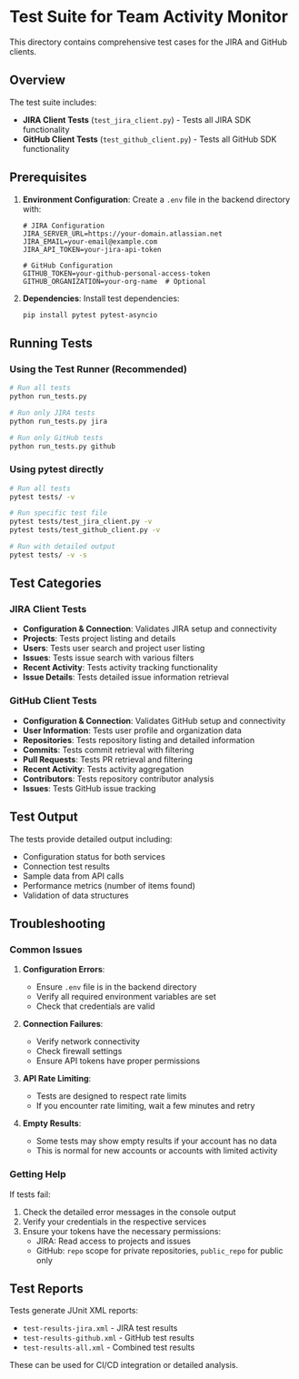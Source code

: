 # Test Suite for Team Activity Monitor

This directory contains comprehensive test cases for the JIRA and GitHub clients.

## Overview

The test suite includes:
- **JIRA Client Tests** (`test_jira_client.py`) - Tests all JIRA SDK functionality
- **GitHub Client Tests** (`test_github_client.py`) - Tests all GitHub SDK functionality

## Prerequisites

1. **Environment Configuration**: Create a `.env` file in the backend directory with:
   ```
   # JIRA Configuration
   JIRA_SERVER_URL=https://your-domain.atlassian.net
   JIRA_EMAIL=your-email@example.com
   JIRA_API_TOKEN=your-jira-api-token
   
   # GitHub Configuration
   GITHUB_TOKEN=your-github-personal-access-token
   GITHUB_ORGANIZATION=your-org-name  # Optional
   ```

2. **Dependencies**: Install test dependencies:
   ```bash
   pip install pytest pytest-asyncio
   ```

## Running Tests

### Using the Test Runner (Recommended)

```bash
# Run all tests
python run_tests.py

# Run only JIRA tests
python run_tests.py jira

# Run only GitHub tests
python run_tests.py github
```

### Using pytest directly

```bash
# Run all tests
pytest tests/ -v

# Run specific test file
pytest tests/test_jira_client.py -v
pytest tests/test_github_client.py -v

# Run with detailed output
pytest tests/ -v -s
```

## Test Categories

### JIRA Client Tests

- **Configuration & Connection**: Validates JIRA setup and connectivity
- **Projects**: Tests project listing and details
- **Users**: Tests user search and project user listing
- **Issues**: Tests issue search with various filters
- **Recent Activity**: Tests activity tracking functionality
- **Issue Details**: Tests detailed issue information retrieval

### GitHub Client Tests

- **Configuration & Connection**: Validates GitHub setup and connectivity
- **User Information**: Tests user profile and organization data
- **Repositories**: Tests repository listing and detailed information
- **Commits**: Tests commit retrieval with filtering
- **Pull Requests**: Tests PR retrieval and filtering
- **Recent Activity**: Tests activity aggregation
- **Contributors**: Tests repository contributor analysis
- **Issues**: Tests GitHub issue tracking

## Test Output

The tests provide detailed output including:
- Configuration status for both services
- Connection test results
- Sample data from API calls
- Performance metrics (number of items found)
- Validation of data structures

## Troubleshooting

### Common Issues

1. **Configuration Errors**:
   - Ensure `.env` file is in the backend directory
   - Verify all required environment variables are set
   - Check that credentials are valid

2. **Connection Failures**:
   - Verify network connectivity
   - Check firewall settings
   - Ensure API tokens have proper permissions

3. **API Rate Limiting**:
   - Tests are designed to respect rate limits
   - If you encounter rate limiting, wait a few minutes and retry

4. **Empty Results**:
   - Some tests may show empty results if your account has no data
   - This is normal for new accounts or accounts with limited activity

### Getting Help

If tests fail:
1. Check the detailed error messages in the console output
2. Verify your credentials in the respective services
3. Ensure your tokens have the necessary permissions:
   - JIRA: Read access to projects and issues
   - GitHub: `repo` scope for private repositories, `public_repo` for public only

## Test Reports

Tests generate JUnit XML reports:
- `test-results-jira.xml` - JIRA test results
- `test-results-github.xml` - GitHub test results
- `test-results-all.xml` - Combined test results

These can be used for CI/CD integration or detailed analysis.
